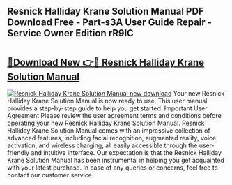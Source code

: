 ## Resnick Halliday Krane Solution Manual PDF Download Free - Part-s3A User Guide Repair - Service Owner Edition rR9IC

# <h2><a href="http://bc91090.oget.top/?id=Resnick+Halliday+Krane+Solution+Manual">🔗Download New 👉🔴 Resnick Halliday Krane Solution Manual</a></h2>

[![Resnick Halliday Krane Solution Manual new download](https://i.imgur.com/5g1atiW.png)](http://bc91090.oget.top/?id=Resnick+Halliday+Krane+Solution+Manual)
Your new Resnick Halliday Krane Solution Manual is now ready to use. This user manual provides a step-by-step guide to help you get started. Important User Agreement Please review the user agreement terms and conditions before operating your new Resnick Halliday Krane Solution Manual. Resnick Halliday Krane Solution Manual comes with an impressive collection of advanced features, including facial recognition, augmented reality, voice activation, and wireless charging, all easily accessible through the user-friendly and intuitive interface. Our expectation is that the Resnick Halliday Krane Solution Manual has been instrumental in helping you get acquainted with your latest purchase. In case of any queries or concerns, feel free to contact our customer service.
